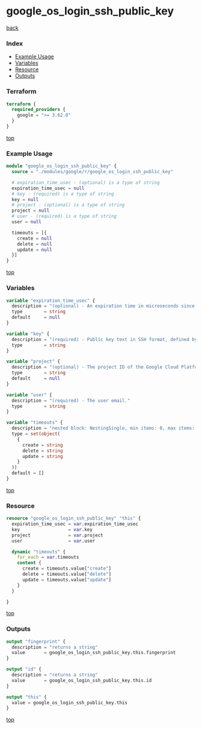 # google_os_login_ssh_public_key

[back](../google.md)

### Index

- [Example Usage](#example-usage)
- [Variables](#variables)
- [Resource](#resource)
- [Outputs](#outputs)

### Terraform

```terraform
terraform {
  required_providers {
    google = ">= 3.62.0"
  }
}
```

[top](#index)

### Example Usage

```terraform
module "google_os_login_ssh_public_key" {
  source = "./modules/google/r/google_os_login_ssh_public_key"

  # expiration_time_usec - (optional) is a type of string
  expiration_time_usec = null
  # key - (required) is a type of string
  key = null
  # project - (optional) is a type of string
  project = null
  # user - (required) is a type of string
  user = null

  timeouts = [{
    create = null
    delete = null
    update = null
  }]
}
```

[top](#index)

### Variables

```terraform
variable "expiration_time_usec" {
  description = "(optional) - An expiration time in microseconds since epoch."
  type        = string
  default     = null
}

variable "key" {
  description = "(required) - Public key text in SSH format, defined by RFC4253 section 6.6."
  type        = string
}

variable "project" {
  description = "(optional) - The project ID of the Google Cloud Platform project."
  type        = string
  default     = null
}

variable "user" {
  description = "(required) - The user email."
  type        = string
}

variable "timeouts" {
  description = "nested block: NestingSingle, min items: 0, max items: 0"
  type = set(object(
    {
      create = string
      delete = string
      update = string
    }
  ))
  default = []
}
```

[top](#index)

### Resource

```terraform
resource "google_os_login_ssh_public_key" "this" {
  expiration_time_usec = var.expiration_time_usec
  key                  = var.key
  project              = var.project
  user                 = var.user

  dynamic "timeouts" {
    for_each = var.timeouts
    content {
      create = timeouts.value["create"]
      delete = timeouts.value["delete"]
      update = timeouts.value["update"]
    }
  }

}
```

[top](#index)

### Outputs

```terraform
output "fingerprint" {
  description = "returns a string"
  value       = google_os_login_ssh_public_key.this.fingerprint
}

output "id" {
  description = "returns a string"
  value       = google_os_login_ssh_public_key.this.id
}

output "this" {
  value = google_os_login_ssh_public_key.this
}
```

[top](#index)